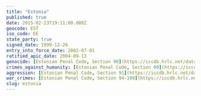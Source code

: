 ```yaml
---
title: "Estonia"
published: true
date: 2015-02-23T19:11:00.000Z
geocode: EST
iso_code: EE
state_party: true
signed_date: 1999-12-26
entry_into_force_date: 2002-07-01
ratified_apic_date: 2004-09-13
genocide: [Estonian Penal Code, Section 90](https://iccdb.hrlc.net/data/doc/438/keyword/46/)
crimes_against_humanity: [Estonian Penal Code, Section 89](https://iccdb.hrlc.net/data/doc/438/keyword/13/)
aggression: [Estonian Penal Code, Section 91](https://iccdb.hrlc.net/data/doc/438/keyword/1/)
war_crimes: [Estonian Penal Code, Section 94-109](https://iccdb.hrlc.net/data/doc/438/keyword/145/)
slug: estonia
---
```

